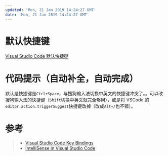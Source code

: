 ```yaml
---
updated: 'Mon, 21 Jan 2019 14:24:27 GMT'
date: 'Mon, 21 Jan 2019 14:24:27 GMT'
---
```


# 默认快捷键

[Visual Studio Code 默认快捷键](https://code.visualstudio.com/docs/getstarted/keybindings#\_default-keyboard-shortcuts)

# 代码提示（自动补全，自动完成）

默认是快捷键是`Ctrl+Space`，与搜狗输入法切换中英文的快捷键冲突了。。可以改搜狗输入法的快捷键（`Shift`切换中英文就完全够用），或是将 VSCode 的`editor.action.triggerSuggest`快捷键改掉（改成`Alt+/`也不错）。

# 参考

> -   [Visual Studio Code Key Bindings](https://code.visualstudio.com/docs/getstarted/keybindings#\_default-keyboard-shortcuts)
> -   [IntelliSense in Visual Studio Code](https://code.visualstudio.com/docs/editor/intellisense)
